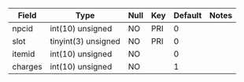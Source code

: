 **Field**|**Type**|**Null**|**Key**|**Default**|**Notes**
-----|-----|-----|-----|-----|-----
npcid|int(10) unsigned|NO|PRI|0| 
slot|tinyint(3) unsigned|NO|PRI|0| 
itemid|int(10) unsigned|NO| |0| 
charges|int(10) unsigned|NO| |1| 